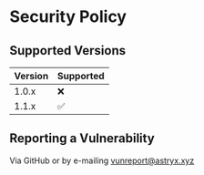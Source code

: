 # Security Policy

## Supported Versions

| Version | Supported          |
| ------- | ------------------ |
| 1.0.x   | :x:                |
| 1.1.x   | ✅                 |

## Reporting a Vulnerability

Via GitHub or by e-mailing vunreport@astryx.xyz
